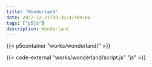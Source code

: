```yaml
---
title: "Wonderland"
date: 2022-12-21T19:36:41+09:00
tags: ["p5js"]
description: Wonderland
---
```


{{< p5container "works/wonderland/" >}}

{{< code-external "works/wonderland/script.js" "js" >}}
